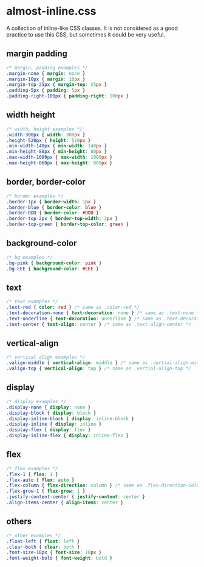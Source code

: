# almost-inline.css

A collection of inline-like CSS classes. It is not considered as a good practice to use this CSS, but sometimes it could be very useful.

## margin padding
```css
/* margin, padding examples */
.margin-none { margin: none }
.margin-10px { margin: 10px }
.margin-top-25px { margin-top: 25px }
.padding-5px { padding: 5px }
.padding-right-100px { padding-right: 100px }
```

## width height
```css
/* width, height examples */
.width-300px { width: 300px }
.height-520px { height: 520px }
.min-width-140px { min-width: 140px }
.min-height-80px { min-height: 80px }
.max-width-1000px { max-width: 1000px }
.max-height-860px { max-height: 860px }
```

## border, border-color
```css
/* border examples */
.border-1px { border-width: 1px }
.border-blue { border-color: blue }
.border-DDD { border-color: #DDD }
.border-top-2px { border-top-width: 2px }
.border-top-green { border-top-color: green }
```

## background-color
```css
/* bg examples */
.bg-pink { background-color: pink }
.bg-EEE { background-color: #EEE }
```

## text
```css
/* text examples */
.text-red { color: red } /* same as .color-red */
.text-decoration-none { text-decoration: none } /* same as .text-none */
.text-underline { text-decoration: underline } /* same as .text-decoration-underline */
.text-center { text-align: center } /* same as .text-align-center */
```

## vertical-align
```css
/* vertical align examples */
.valign-middle { vertical-align: middle } /* same as .vertial-align-middle */
.valign-top { vertical-align: top } /* same as .vertial-align-top */
```

## display
```css
/* display examples */
.display-none { display: none }
.display-block { display: block }
.display-inline-block { display: inline-block }
.display-inline { display: inline }
.display-flex { display: flex }
.display-inline-flex { display: inline-flex }
```

## flex
```css
/* flex examples */
.flex-1 { flex: 1 }
.flex-auto { flex: auto }
.flex-column { flex-direction: column } /* same as .flex-direction-column */
.flex-grow-1 { flex-grow: 1 }
.justify-content-center { justify-content: center }
.align-items-center { align-items: center }
```

## others
```css
/* other examples */
.float-left { float: left }
.clear-both { clear: both }
.font-size-18px { font-size: 18px }
.font-weight-bold { font-weight: bold }
```
